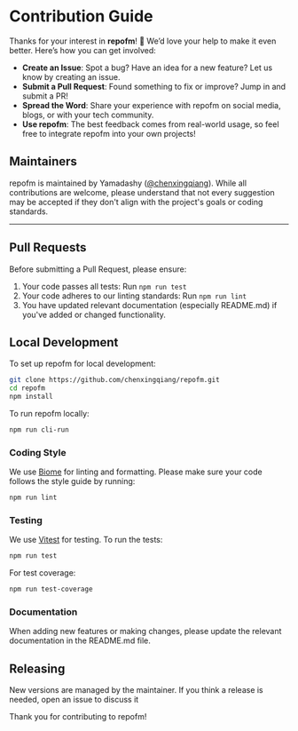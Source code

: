 # Contribution Guide

Thanks for your interest in **repofm**! 🚀 We’d love your help to make it even better. Here’s how you can get involved:

- **Create an Issue**: Spot a bug? Have an idea for a new feature? Let us know by creating an issue.
- **Submit a Pull Request**: Found something to fix or improve? Jump in and submit a PR!
- **Spread the Word**: Share your experience with repofm on social media, blogs, or with your tech community.
- **Use repofm**: The best feedback comes from real-world usage, so feel free to integrate repofm into your own projects!

## Maintainers

repofm is maintained by Yamadashy ([@chenxingqiang](https://github.com/chenxingqiang)). While all contributions are welcome, please understand that not every suggestion may be accepted if they don't align with the project's goals or coding standards.

---

## Pull Requests

Before submitting a Pull Request, please ensure:

1. Your code passes all tests: Run `npm run test`
2. Your code adheres to our linting standards: Run `npm run lint`
3. You have updated relevant documentation (especially README.md) if you've added or changed functionality.

## Local Development

To set up repofm for local development:

```bash
git clone https://github.com/chenxingqiang/repofm.git
cd repofm
npm install
```

To run repofm locally:

```bash
npm run cli-run
```

### Coding Style

We use [Biome](https://biomejs.dev/) for linting and formatting. Please make sure your code follows the style guide by running:

```bash
npm run lint
```

### Testing

We use [Vitest](https://vitest.dev/) for testing. To run the tests:

```bash
npm run test
```

For test coverage:

```bash
npm run test-coverage
```

### Documentation

When adding new features or making changes, please update the relevant documentation in the README.md file.

## Releasing

New versions are managed by the maintainer. If you think a release is needed, open an issue to discuss it

Thank you for contributing to repofm!
